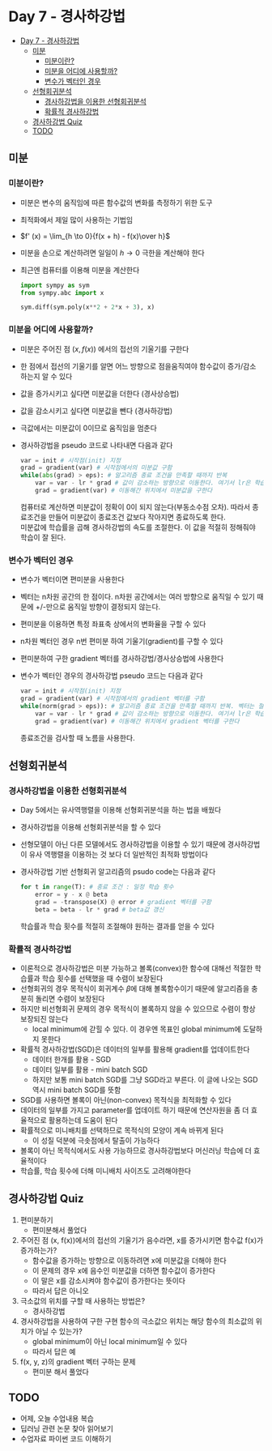 # Day 7 - 경사하강법

- [Day 7 - 경사하강법](#day-7---경사하강법)
  - [미분](#미분)
    - [미분이란?](#미분이란)
    - [미분을 어디에 사용할까?](#미분을-어디에-사용할까)
    - [변수가 벡터인 경우](#변수가-벡터인-경우)
  - [선형회귀분석](#선형회귀분석)
    - [경사하강법을 이용한 선형회귀분석](#경사하강법을-이용한-선형회귀분석)
    - [확률적 경사하강법](#확률적-경사하강법)
  - [경사하강법 Quiz](#경사하강법-quiz)
  - [TODO](#todo)

## 미분

### 미분이란?

* 미분은 변수의 움직임에 따른 함수값의 변화를 측정하기 위한 도구
* 최적화에서 제일 많이 사용하는 기법임
* $f' (x) = \lim_{h \to 0}{f(x + h) - f(x)\over h}$
* 미분을 손으로 계산하려면 일일이 $h \to 0$ 극한을 계산해야 한다
* 최근엔 컴퓨터를 이용해 미분을 계산한다

    ```Python
    import sympy as sym
    from sympy.abc import x

    sym.diff(sym.poly(x**2 + 2*x + 3), x)
    ```

### 미분을 어디에 사용할까?

* 미분은 주어진 점 $(x, f(x))$ 에서의 접선의 기울기를 구한다
* 한 점에서 접선의 기울기를 알면 어느 방향으로 점을움직여야 함수값이 증가/감소 하는지 알 수 있다
* 값을 증가시키고 싶다면 미분값을 더한다 (경사상승법)
* 값을 감소시키고 싶다면 미분값을 뺀다 (경사하강법)
* 극값에서는 미분값이 0이므로 움직임을 멈춘다
* 경사하강법을 pseudo 코드로 나타내면 다음과 같다


    ```Python
    var = init # 시작점(init) 지정
    grad = gradient(var) # 시작점에서의 미분값 구함
    while(abs(grad) > eps): # 알고리즘 종료 조건을 만족할 때까지 반복
        var = var - lr * grad # 값이 감소하는 방향으로 이동한다. 여기서 lr은 학습률
        grad = gradient(var) # 이동해간 위치에서 미분값을 구한다
    ```

    컴퓨터로 계산하면 미분값이 정확이 0이 되지 않는다(부동소수점 오차). 따라서 종료조건을 만들어 미분값이 종료조건 값보다 작아지면 종료하도록 한다.  
    미분값에 학습률을 곱해 경사하강법의 속도를 조절한다. 이 값을 적절히 정해줘야 학습이 잘 된다.

### 변수가 벡터인 경우

* 변수가 벡터이면 편미분을 사용한다
* 벡터는 n차원 공간의 한 점이다. n차원 공간에서는 여러 방향으로 움직일 수 있기 때문에 +/-만으로 움직일 방향이 결정되지 않는다.
* 편미분을 이용하면 특정 좌표축 상에서의 변화율을 구할 수 있다
* n차원 벡터인 경우 n번 편미분 하여 기울기(gradient)를 구할 수 있다
* 편미분하여 구한 gradient 벡터를 경사하강법/경사상승법에 사용한다
* 변수가 벡터인 경우의 경사하강법 pseudo 코드는 다음과 같다

    ```Python
    var = init # 시작점(init) 지정
    grad = gradient(var) # 시작점에서의 gradient 벡터를 구함
    while(norm(grad > eps)): # 알고리즘 종료 조건을 만족할 때까지 반복. 벡터는 절대값 대신 노름을 이용한다
        var = var - lr * grad # 값이 감소하는 방향으로 이동한다. 여기서 lr은 학습률
        grad = gradient(var) # 이동해간 위치에서 gradient 벡터를 구한다
    ```

    종료조건을 검사할 때 노름을 사용한다.

## 선형회귀분석

### 경사하강법을 이용한 선형회귀분석

* Day 5에서는 유사역행렬을 이용해 선형회귀분석을 하는 법을 배웠다
* 경사하강법을 이용해 선형회귀분석을 할 수 있다
* 선형모델이 아닌 다른 모델에서도 경사하강법을 이용할 수 있기 때문에 경사하강법이 유사 역행렬을 이용하는 것 보다 더 일반적인 최적화 방법이다
* 경사하강법 기반 선형회귀 알고리즘의 psudo code는 다음과 같다

    ```Python
    for t in range(T): # 종료 조건 : 일정 학습 횟수
        error = y - x @ beta
        grad = -transpose(X) @ error # gradient 벡터를 구함
        beta = beta - lr * grad # beta값 갱신
    ```

    학습률과 학습 횟수를 적절히 조절해야 원하는 결과를 얻을 수 있다

### 확률적 경사하강법

* 이론적으로 경사하강법은 미분 가능하고 볼록(convex)한 함수에 대해선 적절한 학습률과 학습 횟수를 선택했을 때 수렴이 보장된다
* 선형회귀의 경우 목적식이 회귀계수 $\beta$에 대해 볼록함수이기 때문에 알고리즘을 충분히 돌리면 수렴이 보장된다
* 하지만 비선형회귀 문제의 경우 목적식이 볼록하지 않을 수 있으므로 수렴이 항상 보장되진 않는다
  * local minimum에 갇힐 수 있다. 이 경우엔 목표인 global minimum에 도달하지 못한다
* 확률적 경사하강법(SGD)은 데이터의 일부를 활용해 gradient를 업데이트한다
  * 데이터 한개를 활용 - SGD
  * 데이터 일부를 활용 - mini batch SGD
  * 하지만 보통 mini batch SGD를 그냥 SGD라고 부른다. 이 글에 나오는 SGD 역시 mini batch SGD를 뜻함
* SGD를 사용하면 볼록이 아닌(non-convex) 목적식을 최적화할 수 있다
* 데이터의 일부를 가지고 parameter를 업데이트 하기 때문에 연산자원을 좀 더 효율적으로 활용하는데 도움이 된다
* 확률적으로 미니배치를 선택하므로 목적식의 모양이 계속 바뀌게 된다
  * 이 성질 덕분에 극솟점에서 탈출이 가능하다
* 볼록이 아닌 목적식에서도 사용 가능하므로 경사하강법보다 머신러닝 학습에 더 효율적이다
* 학습률, 학습 횟수에 더해 미니배치 사이즈도 고려해야한다

## 경사하강법 Quiz

1. 편미분하기 
   * 편미분해서 풀었다
2. 주어진 점 (x, f(x))에서의 접선의 기울기가 음수라면, x를 증가시키면 함수값 f(x)가 증가하는가?
   * 함수값을 증가하는 방향으로 이동하려면 x에 미분값을 더해야 한다
   * 이 문제의 경우 x에 음수인 미분값을 더하면 함수값이 증가한다
   * 이 말은 x를 감소시켜야 함수값이 증가한다는 뜻이다
   * 따라서 답은 아니오
3. 극소값의 위치를 구할 때 사용하는 방법은?
   * 경사하강법
4. 경사하강법을 사용하여 구한 구현 함수의 극소값으 위치는 해당 함수의 최소값의 위치가 아닐 수 있는가?
   * global minimum이 아닌 local minimum일 수 있다
   * 따라서 답은 예
5. f(x, y, z)의 gradient 벡터 구하는 문제
   * 편미분 해서 풀었다

## TODO

* 어제, 오늘 수업내용 복습
* 딥러닝 관련 논문 찾아 읽어보기
* 수업자료 파이썬 코드 이해하기
